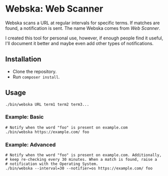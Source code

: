 # Webska: Web Scanner

Webska scans a URL at regular intervals for specific terms. If matches are
found, a notification is sent.  The name Webska comes from _Web Scanner_.

I created this tool for personal use, however, if enough people find it useful,
I'll document it better and maybe even add other types of notifications.

## Installation

- Clone the repository.
- Run `composer install`.

## Usage

    ./bin/webska URL term1 term2 term3...

### Example: Basic

    # Notify when the word "foo" is present on example.com
    ./bin/webska https://example.com/ foo

### Example: Advanced

    # Notify when the word "foo" is present on example.com. Additionally,
    # keep re-checking every 30 minutes. When a match is found, raise a
    # notification with the Operating System.
    ./bin/webska --interval=30 --notifier=os https://example.com/ foo
